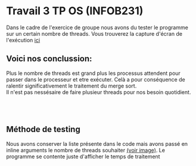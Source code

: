 # Travail 3 TP OS (INFOB231)

Dans le cadre de l'exercice de groupe nous avons du tester le programme sur un certain nombre de threads.
Vous trouverez la capture d'écran de l'exécution <a href='./test-1.png'>ici</a>

Voici nos conclussion:
--- 
Plus le nombre de threads est grand plus les processus attendent pour passer dans le processeur et etre exécuter. Celà a pour conséquence de ralentir significativement le traitement du merge sort. <br />Il n'est pas nessésaire de faire plusieur threads pour nos besoin quotidient. 

<br /><br />
Méthode de testing
--- 
Nous avons conserver la liste présente dans le code mais avons passé en inline arguments le nombre de threads souhaiter <a href="./test-1.png">(voir image)</a>. Le programme se contente juste d'afficher le temps de traitement